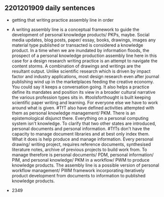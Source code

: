 ## 2201201909 daily sentences

* getting that writing practice assembly line in order
* A writing assembly line is a conceptual framework to guide the development of personal knowledge products/ PKPs, maybe. 
Social media updates, blog posts, paper/ essay, books, drawings, images any material type published or transacted is considered a knowledge product.
In a time when we are inundated by information floods, the prospect of a personal knowledge production assembly line here in this case for a design research writing practice is an attempt to navigate the content storms.
A combination of drawings and writings are the resultant output.
Unlike scientific research which is driven by impact factor and industry applications, most design research even after journal publishing wind up in the marketplaces feeding the creative economy.
You could say it keeps a conversation going.
It also helps a practice define its mandates and position its view in a broader cultural narrative the various profession types sits in.
#toolsforthought is built keeping scientific paper writing and learning.
For everyone else we have to work around what is given. 
#TfT also have defined activities attempted with them as personal knowledge management/ PKM.
There is an epistemological disjunct there.
Everything on a personal computing system isn't knowledge. 
To clarify that two other states are introduced, personal documents and personal information.
#TfTs don't have the capacity to manage document libraries and at best only index them. 
What it does is help produce and manage information.
Every personal drawing/ writing project, requires reference documents, synthesised literature notes, archive of previous projects to build work from.
To manage therefore is personal documents/ PDM, personal information/ PIM, and personal knowledge/ PKM in a workflow/ PWM to produce knowledge products.
The assembly line is a possible version of personal workflow management/ PWM framework incorporating iteratively product development from documents to information to published knowledge products.

* 2349

